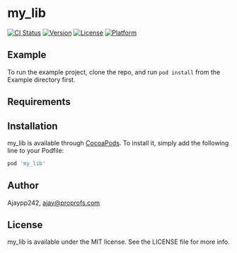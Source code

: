 # my_lib

[![CI Status](https://img.shields.io/travis/Ajaypp242/my_lib.svg?style=flat)](https://travis-ci.org/Ajaypp242/my_lib)
[![Version](https://img.shields.io/cocoapods/v/my_lib.svg?style=flat)](https://cocoapods.org/pods/my_lib)
[![License](https://img.shields.io/cocoapods/l/my_lib.svg?style=flat)](https://cocoapods.org/pods/my_lib)
[![Platform](https://img.shields.io/cocoapods/p/my_lib.svg?style=flat)](https://cocoapods.org/pods/my_lib)

## Example

To run the example project, clone the repo, and run `pod install` from the Example directory first.

## Requirements

## Installation

my_lib is available through [CocoaPods](https://cocoapods.org). To install
it, simply add the following line to your Podfile:

```ruby
pod 'my_lib'
```

## Author

Ajaypp242, ajay@proprofs.com

## License

my_lib is available under the MIT license. See the LICENSE file for more info.
